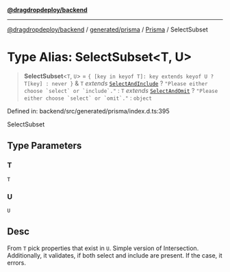 [**@dragdropdeploy/backend**](../../../../../README.md)

***

[@dragdropdeploy/backend](../../../../../README.md) / [generated/prisma](../../../README.md) / [Prisma](../README.md) / SelectSubset

# Type Alias: SelectSubset\<T, U\>

> **SelectSubset**\<`T`, `U`\> = `{ [key in keyof T]: key extends keyof U ? T[key] : never }` & `T` *extends* [`SelectAndInclude`](SelectAndInclude.md) ? `` "Please either choose `select` or `include`." `` : `T` *extends* [`SelectAndOmit`](SelectAndOmit.md) ? `` "Please either choose `select` or `omit`." `` : `object`

Defined in: backend/src/generated/prisma/index.d.ts:395

SelectSubset

## Type Parameters

### T

`T`

### U

`U`

## Desc

From `T` pick properties that exist in `U`. Simple version of Intersection.
Additionally, it validates, if both select and include are present. If the case, it errors.
